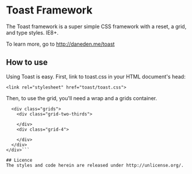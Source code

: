 # Toast Framework
The Toast framework is a super simple CSS framework with a reset, a grid, and type styles. IE8+.

To learn more, go to http://daneden.me/toast

## How to use

Using Toast is easy. First, link to toast.css in your HTML document's head:

```<link rel="stylesheet" href="toast/toast.css">```

Then, to use the grid, you'll need a wrap and a grids container.

```<div class="wrap">
  <div class="grids">
    <div class="grid-two-thirds">
    
    </div>
    <div class="grid-4">
    
    </div>
  </div>
</div>```

## Licence
The styles and code herein are released under http://unlicense.org/.